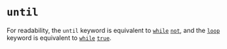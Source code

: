 # `until`

For readability, the `until` keyword is equivalent to [`while`][keyword-while] [`not`][keyword-not], and the [`loop`][keyword-loop] keyword is equivalent to [`while`][keyword-while] [`true`][keyword-true].

[keyword-loop]: ./loop.md
[keyword-not]: ./not.md
[keyword-true]: ./true.md
[keyword-while]: ./while.md
